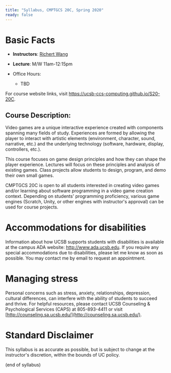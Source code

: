 ```yaml
---
title: "Syllabus, CMPTGCS 20C, Spring 2020"
ready: false
---
```


# Basic Facts

* **Instructors**:
   [Richert Wang](http://www.cs.ucsb.edu/~richert)
* **Lecture**: M/W 11am-12:15pm
                       
* Office Hours:
   * TBD

For course website links, visit <https://ucsb-ccs-computing.github.io/S20-20C>.

## Course Description:

Video games are a unique interactive experience created with components spanning many fields of study. Experiences are formed by allowing the player to interact with artistic elements (environment, character, sound, narrative, etc.) and the underlying technology (software, hardware, display, controllers, etc.).

This course focuses on game design principles and how they can shape the player experience. Lectures will focus on these principles and analysis of existing games. Class projects allow students to design, program, and demo their own small games.

CMPTGCS 20C is open to all students interested in creating video games and/or learning about software programming in a video game creation context. Depending on students' programming proficiency, various game engines (Scratch, Unity, or other engines with instructor's approval) can be used for course projects.

# Accommodations for disabilities

Information about how UCSB supports students with disabilities is
available at the campus ADA website: <http://www.ada.ucsb.edu>. If you require any special accommodations due to disabilities, please let me know as soon as possible. You may contact me by email to request an appointment.

# Managing stress

Personal concerns such as stress, anxiety, relationships, depression, cultural differences, can interfere with the ability of students to succeed and thrive. For helpful resources, please contact UCSB Counseling & Psychological Services (CAPS) at 805-893-4411 or visit [http://counseling.sa.ucsb.edu/](http://counseling.sa.ucsb.edu/).

# Standard Disclaimer

This syllabus is as accurate as possible, but is subject to change at
the instructor's discretion, within the bounds of UC policy.

(end of syllabus)

